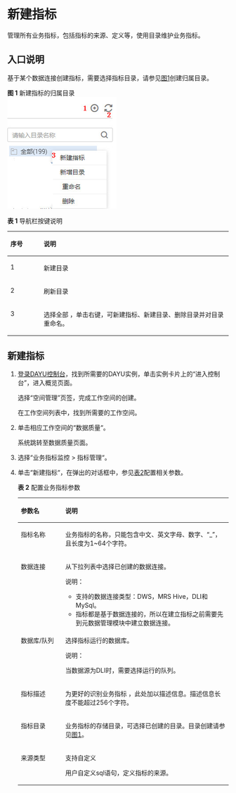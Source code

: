 # 新建指标<a name="dayu_01_0703"></a>

管理所有业务指标，包括指标的来源、定义等，使用目录维护业务指标。

## 入口说明<a name="zh-cn_topic_0141836087_section1760555011913"></a>

基于某个数据连接创建指标，需要选择指标目录，请参见[图1](#zh-cn_topic_0141836087_fig11966162310312)创建归属目录。

**图 1**  新建指标的归属目录<a name="zh-cn_topic_0141836087_fig11966162310312"></a>  
![](figures/新建指标的归属目录.jpg "新建指标的归属目录")

**表 1**  导航栏按键说明

<a name="zh-cn_topic_0141836087_table952445162715"></a>
<table><thead align="left"><tr id="zh-cn_topic_0141836087_row352545110274"><th class="cellrowborder" valign="top" width="15.040000000000001%" id="mcps1.2.3.1.1"><p id="zh-cn_topic_0141836087_p4525251172711"><a name="zh-cn_topic_0141836087_p4525251172711"></a><a name="zh-cn_topic_0141836087_p4525251172711"></a>序号</p>
</th>
<th class="cellrowborder" valign="top" width="84.96000000000001%" id="mcps1.2.3.1.2"><p id="zh-cn_topic_0141836087_p115252519279"><a name="zh-cn_topic_0141836087_p115252519279"></a><a name="zh-cn_topic_0141836087_p115252519279"></a>说明</p>
</th>
</tr>
</thead>
<tbody><tr id="zh-cn_topic_0141836087_row352525182710"><td class="cellrowborder" valign="top" width="15.040000000000001%" headers="mcps1.2.3.1.1 "><p id="zh-cn_topic_0141836087_p135261517274"><a name="zh-cn_topic_0141836087_p135261517274"></a><a name="zh-cn_topic_0141836087_p135261517274"></a>1</p>
</td>
<td class="cellrowborder" valign="top" width="84.96000000000001%" headers="mcps1.2.3.1.2 "><p id="zh-cn_topic_0141836087_p12527125182720"><a name="zh-cn_topic_0141836087_p12527125182720"></a><a name="zh-cn_topic_0141836087_p12527125182720"></a>新建目录</p>
</td>
</tr>
<tr id="zh-cn_topic_0141836087_row55274511271"><td class="cellrowborder" valign="top" width="15.040000000000001%" headers="mcps1.2.3.1.1 "><p id="zh-cn_topic_0141836087_p13528651192719"><a name="zh-cn_topic_0141836087_p13528651192719"></a><a name="zh-cn_topic_0141836087_p13528651192719"></a>2</p>
</td>
<td class="cellrowborder" valign="top" width="84.96000000000001%" headers="mcps1.2.3.1.2 "><p id="zh-cn_topic_0141836087_p252813518274"><a name="zh-cn_topic_0141836087_p252813518274"></a><a name="zh-cn_topic_0141836087_p252813518274"></a>刷新目录</p>
</td>
</tr>
<tr id="zh-cn_topic_0141836087_row205282051102719"><td class="cellrowborder" valign="top" width="15.040000000000001%" headers="mcps1.2.3.1.1 "><p id="zh-cn_topic_0141836087_p452810519275"><a name="zh-cn_topic_0141836087_p452810519275"></a><a name="zh-cn_topic_0141836087_p452810519275"></a>3</p>
</td>
<td class="cellrowborder" valign="top" width="84.96000000000001%" headers="mcps1.2.3.1.2 "><p id="zh-cn_topic_0141836087_p1652845162712"><a name="zh-cn_topic_0141836087_p1652845162712"></a><a name="zh-cn_topic_0141836087_p1652845162712"></a>选择全部 ，单击右键，可新建指标、新建目录、删除目录并对目录重命名。</p>
</td>
</tr>
</tbody>
</table>

## 新建指标<a name="zh-cn_topic_0141836087_section182216546316"></a>

1.  [登录DAYU控制台](https://console.huaweicloud.com/dayu/)，找到所需要的DAYU实例，单击实例卡片上的“进入控制台”，进入概览页面。

    选择“空间管理”页签，完成工作空间的创建。

    在工作空间列表中，找到所需要的工作空间。


1.  单击相应工作空间的“数据质量“。

    系统跳转至数据质量页面。


1.  选择“业务指标监控  \>  指标管理“。
2.  单击“新建指标“，在弹出的对话框中，参见[表2](#zh-cn_topic_0141836087_table17370943112118)配置相关参数。

    **表 2**  配置业务指标参数

    <a name="zh-cn_topic_0141836087_table17370943112118"></a>
    <table><thead align="left"><tr id="zh-cn_topic_0141836087_row836964332120"><th class="cellrowborder" valign="top" width="21.07%" id="mcps1.2.3.1.1"><p id="zh-cn_topic_0141836087_p143692439217"><a name="zh-cn_topic_0141836087_p143692439217"></a><a name="zh-cn_topic_0141836087_p143692439217"></a>参数名</p>
    </th>
    <th class="cellrowborder" valign="top" width="78.93%" id="mcps1.2.3.1.2"><p id="zh-cn_topic_0141836087_p153691143102113"><a name="zh-cn_topic_0141836087_p153691143102113"></a><a name="zh-cn_topic_0141836087_p153691143102113"></a>说明</p>
    </th>
    </tr>
    </thead>
    <tbody><tr id="zh-cn_topic_0141836087_row173692437211"><td class="cellrowborder" valign="top" width="21.07%" headers="mcps1.2.3.1.1 "><p id="zh-cn_topic_0141836087_p436916437216"><a name="zh-cn_topic_0141836087_p436916437216"></a><a name="zh-cn_topic_0141836087_p436916437216"></a>指标名称</p>
    </td>
    <td class="cellrowborder" valign="top" width="78.93%" headers="mcps1.2.3.1.2 "><p id="zh-cn_topic_0141836087_p1036918430217"><a name="zh-cn_topic_0141836087_p1036918430217"></a><a name="zh-cn_topic_0141836087_p1036918430217"></a>业务指标的名称，只能包含中文、英文字母、数字、“_”，且长度为1~64个字符。</p>
    </td>
    </tr>
    <tr id="zh-cn_topic_0141836087_row2370114312212"><td class="cellrowborder" valign="top" width="21.07%" headers="mcps1.2.3.1.1 "><p id="zh-cn_topic_0141836087_p3369164362112"><a name="zh-cn_topic_0141836087_p3369164362112"></a><a name="zh-cn_topic_0141836087_p3369164362112"></a>数据连接</p>
    </td>
    <td class="cellrowborder" valign="top" width="78.93%" headers="mcps1.2.3.1.2 "><p id="zh-cn_topic_0141836087_p6370104317217"><a name="zh-cn_topic_0141836087_p6370104317217"></a><a name="zh-cn_topic_0141836087_p6370104317217"></a>从下拉列表中选择已创建的数据连接。</p>
    <div class="note" id="zh-cn_topic_0141836087_note1937094312213"><a name="zh-cn_topic_0141836087_note1937094312213"></a><a name="zh-cn_topic_0141836087_note1937094312213"></a><span class="notetitle"> 说明： </span><div class="notebody"><a name="zh-cn_topic_0141836087_ul16451852155519"></a><a name="zh-cn_topic_0141836087_ul16451852155519"></a><ul id="zh-cn_topic_0141836087_ul16451852155519"><li>支持的数据连接类型：DWS，MRS Hive，DLI和MySql。</li><li>指标都是基于数据连接的，所以在建立指标之前需要先到元数据管理模块中建立数据连接。</li></ul>
    </div></div>
    </td>
    </tr>
    <tr id="zh-cn_topic_0141836087_row3370174311218"><td class="cellrowborder" valign="top" width="21.07%" headers="mcps1.2.3.1.1 "><p id="zh-cn_topic_0141836087_p13701943152116"><a name="zh-cn_topic_0141836087_p13701943152116"></a><a name="zh-cn_topic_0141836087_p13701943152116"></a>数据库/队列</p>
    </td>
    <td class="cellrowborder" valign="top" width="78.93%" headers="mcps1.2.3.1.2 "><p id="zh-cn_topic_0141836087_p510142015614"><a name="zh-cn_topic_0141836087_p510142015614"></a><a name="zh-cn_topic_0141836087_p510142015614"></a>选择指标运行的数据库。</p>
    <div class="note" id="zh-cn_topic_0141836087_note687424175620"><a name="zh-cn_topic_0141836087_note687424175620"></a><a name="zh-cn_topic_0141836087_note687424175620"></a><span class="notetitle"> 说明： </span><div class="notebody"><p id="zh-cn_topic_0141836087_p1887182435616"><a name="zh-cn_topic_0141836087_p1887182435616"></a><a name="zh-cn_topic_0141836087_p1887182435616"></a>当数据源为DLI时，需要选择运行的队列。</p>
    </div></div>
    </td>
    </tr>
    <tr id="zh-cn_topic_0141836087_row163701643102117"><td class="cellrowborder" valign="top" width="21.07%" headers="mcps1.2.3.1.1 "><p id="zh-cn_topic_0141836087_p537074302115"><a name="zh-cn_topic_0141836087_p537074302115"></a><a name="zh-cn_topic_0141836087_p537074302115"></a>指标描述</p>
    </td>
    <td class="cellrowborder" valign="top" width="78.93%" headers="mcps1.2.3.1.2 "><p id="zh-cn_topic_0141836087_p12370184318219"><a name="zh-cn_topic_0141836087_p12370184318219"></a><a name="zh-cn_topic_0141836087_p12370184318219"></a>为更好的识别业务指标 ，此处加以描述信息。描述信息长度不能超过256个字符。</p>
    </td>
    </tr>
    <tr id="zh-cn_topic_0141836087_row173701243192117"><td class="cellrowborder" valign="top" width="21.07%" headers="mcps1.2.3.1.1 "><p id="zh-cn_topic_0141836087_p1837011432212"><a name="zh-cn_topic_0141836087_p1837011432212"></a><a name="zh-cn_topic_0141836087_p1837011432212"></a>指标目录</p>
    </td>
    <td class="cellrowborder" valign="top" width="78.93%" headers="mcps1.2.3.1.2 "><p id="zh-cn_topic_0141836087_p183702438212"><a name="zh-cn_topic_0141836087_p183702438212"></a><a name="zh-cn_topic_0141836087_p183702438212"></a>业务指标的存储目录，可选择已创建的目录。目录创建请参见<a href="#zh-cn_topic_0141836087_fig11966162310312">图1</a>。</p>
    </td>
    </tr>
    <tr id="zh-cn_topic_0141836087_row537018432215"><td class="cellrowborder" valign="top" width="21.07%" headers="mcps1.2.3.1.1 "><p id="zh-cn_topic_0141836087_p2037064312219"><a name="zh-cn_topic_0141836087_p2037064312219"></a><a name="zh-cn_topic_0141836087_p2037064312219"></a>来源类型</p>
    </td>
    <td class="cellrowborder" valign="top" width="78.93%" headers="mcps1.2.3.1.2 "><p id="zh-cn_topic_0141836087_p1537014310218"><a name="zh-cn_topic_0141836087_p1537014310218"></a><a name="zh-cn_topic_0141836087_p1537014310218"></a>支持自定义</p>
    <p id="zh-cn_topic_0141836087_p1037064318211"><a name="zh-cn_topic_0141836087_p1037064318211"></a><a name="zh-cn_topic_0141836087_p1037064318211"></a>用户自定义sql语句，定义指标的来源。</p>
    </td>
    </tr>
    </tbody>
    </table>


